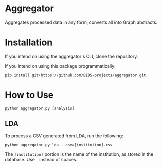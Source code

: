 # Aggregator
Aggregates processed data in any form, converts all into Graph abstracts.

# Installation

If you intend on using the aggregator's CLI, clone the repository.

If you intend on using this package programmatically:

```
pip install git+https://github.com/BIDS-projects/aggregator.git
```

# How to Use

```
python aggregator.py [analysis]
```

## LDA

To process a CSV generated from LDA, run the following:

```
python aggregator.py lda --csv=[institution].csv
```

The `[institution]` portion is the name of the institution, as stored in the
database. Use `_` instead of spaces.
